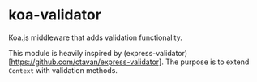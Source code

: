 koa-validator
=============

Koa.js middleware that adds validation functionality.

This module is heavily inspired by (express-validator)[https://github.com/ctavan/express-validator]. The purpose is to extend `Context` with validation methods.
